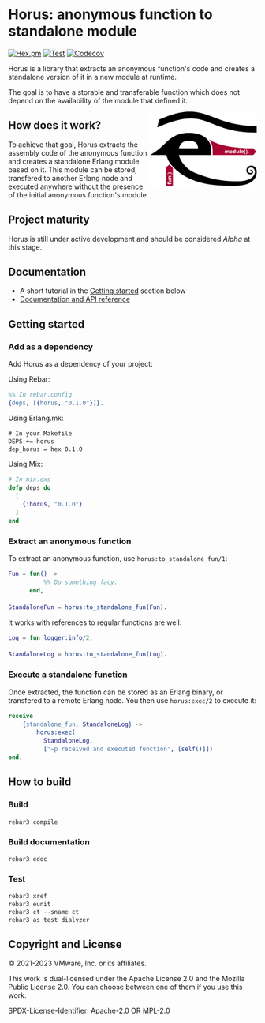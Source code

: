 # Horus: anonymous function to standalone module

[![Hex.pm](https://img.shields.io/hexpm/v/horus)](https://hex.pm/packages/horus/)
[![Test](https://github.com/rabbitmq/horus/actions/workflows/test.yaml/badge.svg)](https://github.com/rabbitmq/horus/actions/workflows/test.yaml)
[![Codecov](https://codecov.io/gh/rabbitmq/horus/branch/main/graph/badge.svg?token=R0OGKZ2RK2)](https://codecov.io/gh/rabbitmq/horus)

Horus is a library that extracts an anonymous function's code and creates a
standalone version of it in a new module at runtime.

The goal is to have a storable and transferable function which does not depend
on the availability of the module that defined it.

<img align="right" height="150" src="/doc/horus-logo.svg">

## How does it work?

To achieve that goal, Horus extracts the assembly code of the anonymous
function and creates a standalone Erlang module based on it. This module can be
stored, transfered to another Erlang node and executed anywhere without the
presence of the initial anonymous function's module.

## Project maturity

Horus is still under active development and should be considered *Alpha* at
this stage.

## Documentation

* A short tutorial in the [Getting started](#getting-started) section below
* [Documentation and API reference](https://rabbitmq.github.io/horus/)

## Getting started

### Add as a dependency

Add Horus as a dependency of your project:

Using Rebar:

```erlang
%% In rebar.config
{deps, [{horus, "0.1.0"}]}.
```

Using Erlang.mk:

```make
# In your Makefile
DEPS += horus
dep_horus = hex 0.1.0
```

Using Mix:

```elixir
# In mix.exs
defp deps do
  [
    {:horus, "0.1.0"}
  ]
end
```

### Extract an anonymous function

To extract an anonymous function, use `horus:to_standalone_fun/1`:

```erlang
Fun = fun() ->
          %% Do something facy.
      end,

StandaloneFun = horus:to_standalone_fun(Fun).
```

It works with references to regular functions are well:

```erlang
Log = fun logger:info/2,

StandaloneLog = horus:to_standalone_fun(Log).
```

### Execute a standalone function

Once extracted, the function can be stored as an Erlang binary, or transfered
to a remote Erlang node. You then use `horus:exec/2` to execute it:

```erlang
receive
    {standalone_fun, StandaloneLog} ->
        horus:exec(
          StandaloneLog,
          ["~p received and executed function", [self()]])
end.
```

## How to build

### Build

```
rebar3 compile
```

### Build documentation

```
rebar3 edoc
```

### Test

```
rebar3 xref
rebar3 eunit
rebar3 ct --sname ct
rebar3 as test dialyzer
```

## Copyright and License

© 2021-2023 VMware, Inc. or its affiliates.

This work is dual-licensed under the Apache License 2.0 and the Mozilla Public
License 2.0. You can choose between one of them if you use this work.

SPDX-License-Identifier: Apache-2.0 OR MPL-2.0
